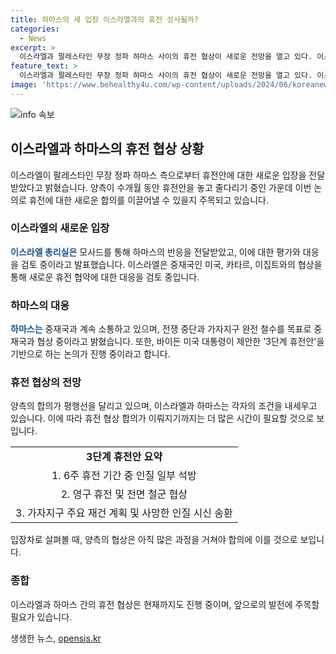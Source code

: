 ```yaml
---
title: 하마스의 새 입장 이스라엘과의 휴전 성사될까?
categories:
  - News
excerpt: >
  이스라엘과 팔레스타인 무장 정파 하마스 사이의 휴전 협상이 새로운 전망을 열고 있다. 이스라엘은 미국, 카타르, 이집트로부터 하마스의 휴전 협상에 대한 반응을 받았으며, 하마스도 이에 대해 긍정적으로 대응하고 있다. 현재 논의 중인 협상안은 바이든 대통령이 공개한 3단계 휴전안을 기반으로 하고 있으며, 양측의 합의에 도달하기까지 시간이 더 걸릴 것으로 전망된다. 이에 대한 구체적인 내용은 계속 협상되고 있으며, 양측의 대응에 대한 정책 수립 후 중재국에서 더 심도 있는 협상을 진행할 예정이다.
feature_text: >
  이스라엘과 팔레스타인 무장 정파 하마스 사이의 휴전 협상이 새로운 전망을 열고 있다. 이스라엘은 미국, 카타르, 이집트로부터 하마스의 휴전 협상에 대한 반응을 받았으며, 하마스도 이에 대해 긍정적으로 대응하고 있다. 현재 논의 중인 협상안은 바이든 대통령이 공개한 3단계 휴전안을 기반으로 하고 있으며, 양측의 합의에 도달하기까지 시간이 더 걸릴 것으로 전망된다. 이에 대한 구체적인 내용은 계속 협상되고 있으며, 양측의 대응에 대한 정책 수립 후 중재국에서 더 심도 있는 협상을 진행할 예정이다.
image: 'https://www.behealthy4u.com/wp-content/uploads/2024/06/koreanews.jpg'
---
```


<p><img src="https://www.behealthy4u.com/wp-content/uploads/2024/06/koreanews.jpg" alt="info 속보" /></p>

<h2 data-ke-size="size26">이스라엘과 하마스의 휴전 협상 상황</h2>

<p data-ke-size="size16">이스라엘이 팔레스타인 무장 정파 하마스 측으로부터 휴전안에 대한 새로운 입장을 전달받았다고 밝혔습니다. 양측이 수개월 동안 휴전안을 놓고 줄다리기 중인 가운데 이번 논의로 휴전에 대한 새로운 합의를 이끌어낼 수 있을지 주목되고 있습니다.</p>

<h3 data-ke-size="size24">이스라엘의 새로운 입장</h3>

<p data-ke-size="size16"><b><span style="color: #1a5490;">이스라엘 총리실은</span></b> 모사드를 통해 하마스의 반응을 전달받았고, 이에 대한 평가와 대응을 검토 중이라고 발표했습니다. 이스라엘은 중재국인 미국, 카타르, 이집트와의 협상을 통해 새로운 휴전 협약에 대한 대응을 검토 중입니다.</p>

<h3 data-ke-size="size24">하마스의 대응</h3>

<p data-ke-size="size16"><b><span style="color: #1a5490;">하마스는</span></b> 중재국과 계속 소통하고 있으며, 전쟁 중단과 가자지구 완전 철수를 목표로 중재국과 협상 중이라고 밝혔습니다. 또한, 바이든 미국 대통령이 제안한 '3단계 휴전안'을 기반으로 하는 논의가 진행 중이라고 합니다.</p>

<h3 data-ke-size="size24">휴전 협상의 전망</h3>

<p data-ke-size="size16">양측의 합의가 평행선을 달리고 있으며, 이스라엘과 하마스는 각자의 조건을 내세우고 있습니다. 이에 따라 휴전 협상 합의가 이뤄지기까지는 더 많은 시간이 필요할 것으로 보입니다.</p>

<table>
    <tbody>
        <tr>
            <td style="text-align: center; height: 17px;"><b>3단계 휴전안 요약</b></td>
        </tr>
        <tr>
            <td style="text-align: center; height: 17px;">1. 6주 휴전 기간 중 인질 일부 석방</td>
        </tr>
        <tr>
            <td style="text-align: center; height: 17px;">2. 영구 휴전 및 전면 철군 협상</td>
        </tr>
        <tr>
            <td style="text-align: center; height: 17px;">3. 가자지구 주요 재건 계획 및 사망한 인질 시신 송환</td>
        </tr>
    </tbody>
</table>

<p data-ke-size="size16">입장차로 살펴볼 때, 양측의 협상은 아직 많은 과정을 거쳐야 합의에 이를 것으로 보입니다.</p>

<h3 data-ke-size="size24">종합</h3>

<p data-ke-size="size16">이스라엘과 하마스 간의 휴전 협상은 현재까지도 진행 중이며, 앞으로의 발전에 주목할 필요가 있습니다.</p>
생생한 뉴스, <a href="https://opensis.kr" rel="dofollow">opensis.kr</a>


